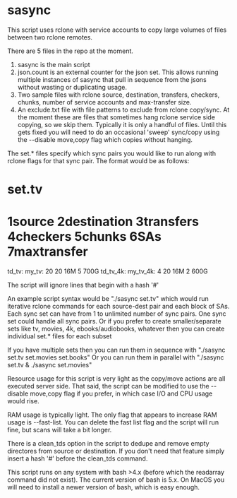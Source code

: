# sasync

This script uses rclone with service accounts to copy large volumes of files between two rclone remotes.

There are 5 files in the repo at the moment.
1. sasync is the main script
2. json.count is an external counter for the json set. This allows running multiple instances of sasync that pull in sequence from the jsons without wasting or duplicating usage.
3. Two sample files with rclone source, destination, transfers, checkers, chunks, number of service accounts and max-transfer size.
4. An exclude.txt file with file patterns to exclude from rclone copy/sync. At the moment these are files that sometimes hang rclone service side copying, so we skip them. Typically it is only a handful of files. Until this gets fixed you will need to do an occasional 'sweep' sync/copy using the --disable move,copy flag which copies without hanging.

The set.* files specify which sync pairs you would like to run along with rclone flags for that sync pair. The format would be as follows:
# set.tv
# 1source    2destination   3transfers 4checkers 5chunks     6SAs     7maxtransfer
td_tv:       my_tv:         20         20        16M         5        700G
td_tv_4k:    my_tv_4k:      4          20        16M         2        600G

The script will ignore lines that begin with a hash '#'

An example script syntax would be "./sasync set.tv" which would run iterative rclone commands for each source-dest pair and each block of SAs.
Each sync set can have from 1 to unlimited number of sync pairs. One sync set could handle all sync pairs.
Or if you prefer to create smaller/separate sets like tv, movies, 4k, ebooks/audiobooks, whatever then you can create individual set.* files for each subset

If you have multiple sets then you can run them in sequence with "./sasync set.tv set.movies set.books"
Or you can run them in parallel with "./sasync set.tv & ./sasync set.movies"


Resource usage for this script is very light as the copy/move actions are all executed server side. That said, the script can be modified to use the --disable move,copy flag if you prefer, in which case I/O and CPU usage would rise.

RAM usage is typically light. The only flag that appears to increase RAM usage is --fast-list. You can delete the fast list flag and the script will run fine, but scans will take a bit longer.

There is a clean_tds option in the script to dedupe and remove empty directores from source or destination. If you don't need that feature simply insert a hash '#' before the clean_tds command.

This script runs on any system with bash >4.x (before which the readarray command did not exist). The current version of bash is 5.x. On MacOS you will need to install a newer version of bash, which is easy enough.
